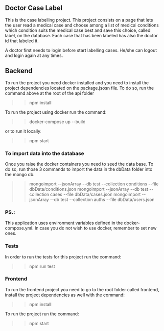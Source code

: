 ## Doctor Case Label
This is the case labelling project. This project consists on a page that lets the user read a medical case and choose among a list of medical conditions which condition suits the medical case best and save this choice, called label, on the database. Each case that has been labeled has also the doctor id that labeled it.

A doctor first needs to login before start labelling cases. He/she can logout and login again at any times.

## Backend
To run the project you need docker installed and you need to install the project dependencies located on the package.jsosn file. To do so, run the command above at the root of the api folder

>> npm install

To run the project using docker run the command:
>> docker-compose up --build

or to run it locally:
>> npm start

### To import data into the database

Once you raise the docker containers you need to seed the data base. To do so, run those 3 commands to import the data in the dbData folder into the mongo db.

>> mongoimport --jsonArray --db test --collection conditions --file dbData/conditions.json
>> mongoimport --jsonArray --db test --collection cases --file dbData/cases.json
>> mongoimport --jsonArray --db test --collection auths --file dbData/users.json

### PS.:
This application uses environment variables defined in the docker-compose.yml. In case you do not wish to use docker, remember to set new ones.


### Tests

In order to run the tests for this project run the command:

>> npm run test


### Frontend

To run the frontend project you need to go to the root folder called frontend, install the project dependencies as well with the command:

>> npm install

To run the project run the command:

>> npm start
